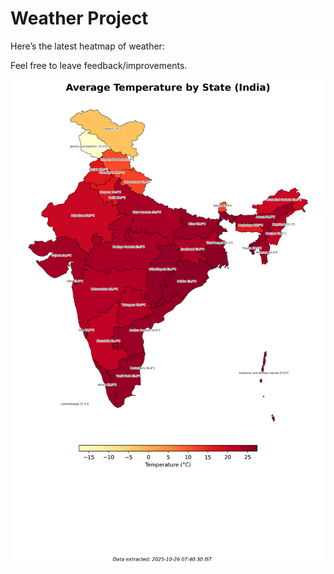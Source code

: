 # Weather Project

Here’s the latest heatmap of weather:

Feel free to leave feedback/improvements.

![India Heatmap](docs/assets/india_heatmap.png?v=FD8318)
